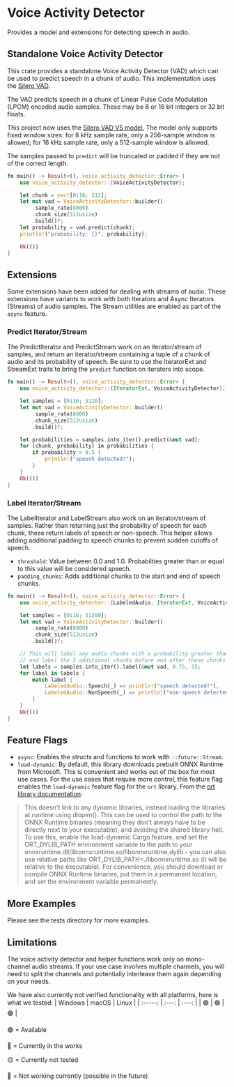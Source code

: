 # Voice Activity Detector

Provides a model and extensions for detecting speech in audio.

## Standalone Voice Activity Detector

This crate provides a standalone Voice Activity Detector (VAD) which can be used to predict speech in a chunk of audio. This implementation uses the [Silero VAD](https://github.com/snakers4/silero-vad).

The VAD predicts speech in a chunk of Linear Pulse Code Modulation (LPCM) encoded audio samples. These may be 8 or 16 bit integers or 32 bit floats.

This project now uses the [Silero VAD V5 model.](https://github.com/snakers4/silero-vad/releases/tag/v5.0) The model only supports fixed window sizes: for 8 kHz sample rate, only a 256-sample window is allowed; for 16 kHz sample rate, only a 512-sample window is allowed.

The samples passed to `predict` will be truncated or padded if they are not of the correct length.

```rust
fn main() -> Result<(), voice_activity_detector::Error> {
    use voice_activity_detector::{VoiceActivityDetector};

    let chunk = vec![0i16; 512];
    let mut vad = VoiceActivityDetector::builder()
        .sample_rate(8000)
        .chunk_size(512usize)
        .build()?;
    let probability = vad.predict(chunk);
    println!("probability: {}", probability);

    Ok(())
}
```

## Extensions

Some extensions have been added for dealing with streams of audio. These extensions have variants to work with both Iterators and Async Iterators (Streams) of audio samples. The Stream utilities are enabled as part of the `async` feature.

### Predict Iterator/Stream

The PredictIterator and PredictStream work on an iterator/stream of samples, and return an iterator/stream containing a tuple of a chunk of audio and its probability of speech. Be sure to use the IteratorExt and StreamExt traits to bring the `predict` function on iterators into scope.

```rust
fn main() -> Result<(), voice_activity_detector::Error> {
    use voice_activity_detector::{IteratorExt, VoiceActivityDetector};

    let samples = [0i16; 5120];
    let mut vad = VoiceActivityDetector::builder()
        .sample_rate(8000)
        .chunk_size(512usize)
        .build()?;

    let probabilities = samples.into_iter().predict(&mut vad);
    for (chunk, probability) in probabilities {
        if probability > 0.5 {
            println!("speech detected!");
        }
    }
    Ok(())
}
```

### Label Iterator/Stream

The LabelIterator and LabelStream also work on an iterator/stream of samples. Rather than returning just the probability of speech for each chunk, these return labels of speech or non-speech. This helper allows adding additional padding to speech chunks to prevent sudden cutoffs of speech.

- `threshold`: Value between 0.0 and 1.0\. Probabilties greater than or equal to this value will be considered speech.
- `padding_chunks`: Adds additional chunks to the start and end of speech chunks.

```rust
fn main() -> Result<(), voice_activity_detector::Error> {
    use voice_activity_detector::{LabeledAudio, IteratorExt, VoiceActivityDetector};

    let samples = [0i16; 51200];
    let mut vad = VoiceActivityDetector::builder()
        .sample_rate(8000)
        .chunk_size(512usize)
        .build()?;

    // This will label any audio chunks with a probability greater than 75% as speech,
    // and label the 3 additional chunks before and after these chunks as speech.
    let labels = samples.into_iter().label(&mut vad, 0.75, 3);
    for label in labels {
        match label {
            LabeledAudio::Speech(_) => println!("speech detected!"),
            LabeledAudio::NonSpeech(_) => println!("non-speech detected!"),
        }
    }
    Ok(())
}
```

## Feature Flags

- `async`: Enables the structs and functions to work with `::future::Stream`.
- `load-dynamic`: By default, this library downloads prebuilt ONNX Runtime from Microsoft. This is convenient and works out of the box for most use cases. For the use cases that require more control, this feature flag enables the `load-dynamic` feature flag for the `ort` library. From the [ort library documentation](https://docs.rs/ort/latest/ort/#how-to-get-binaries):

> This doesn't link to any dynamic libraries, instead loading the libraries at runtime using dlopen(). This can be used to control the path to the ONNX Runtime binaries (meaning they don't always have to be directly next to your executable), and avoiding the shared library hell. To use this, enable the load-dynamic Cargo feature, and set the ORT_DYLIB_PATH environment variable to the path to your onnxruntime.dll/libonnxruntime.so/libonnxruntime.dylib - you can also use relative paths like ORT_DYLIB_PATH=./libonnxruntime.so (it will be relative to the executable). For convenience, you should download or compile ONNX Runtime binaries, put them in a permanent location, and set the environment variable permanently.

## More Examples

Please see the tests directory for more examples.

## Limitations

The voice activity detector and helper functions work only on mono-channel audio streams. If your use case involves multiple channels, you will need to split the channels and potentially interleave them again depending on your needs.

We have also currently not verified functionality with all platforms, here is what we tested: | Windows | macOS | Linux | | :-----: | :---: | :---: | | 🟢 | 🟢 | 🟢 |

🟢 = Available

🔵 = Currently in the works

🟡 = Currently not tested

🔴 = Not working currently (possible in the future)
